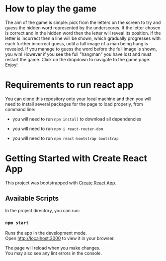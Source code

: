 # How to play the game

The aim of the game is simple: pick from the letters on the screen to try and guess the hidden word represented by the underscores. If the letter chosen is correct and in the hidden word then the letter will reveal its position. If the letter is incorrect then a line will be shown, which gradually progresses with each further incorrect guess, until a full image of a man being hung is revealed. If you manage to guess the word before the full image is shown, you win! However if you see the full "hangman" you have lost and must restart the game. Click on the dropdown to navigate to the game page. Enjoy!

# Requirements to run react app

You can clone this repository onto your local machine and then you will need to install several packages for the page to load properly, from command line:

- you will need to run `npm install` to download all dependencies

- you will need to run `npm i react-router-dom`

- you will need to run `npm react-bootstrap bootstrap`

# Getting Started with Create React App

This project was bootstrapped with [Create React App](https://github.com/facebook/create-react-app).

## Available Scripts

In the project directory, you can run:

### `npm start`

Runs the app in the development mode.\
Open [http://localhost:3000](http://localhost:3000) to view it in your browser.

The page will reload when you make changes.\
You may also see any lint errors in the console.


